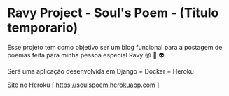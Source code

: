 
# Ravy Project - Soul's Poem - (Titulo temporario)

Esse projeto tem como objetivo ser um blog funcional para  a postagem
de poemas feita para minha pessoa especial Ravy :stuck_out_tongue_winking_eye: :green_heart: :alien: 



Será uma aplicação desenvolvida em  Django + Docker + Heroku


 Site no Heroku [ https://soulspoem.herokuapp.com ]
